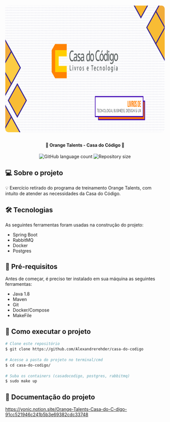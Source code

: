 <p align="center">
    <img width="1920" height="400" style="border-radius: 10px" src="./modulos/commons/src/main/assets/casadocodigo.png" alt="Banner">
</p>

##

<h4 align="center"> 
	🚧 Orange Talents - Casa do Código 🚧
</h4>

<p align="center">
    <img alt="GitHub language count" src="https://img.shields.io/github/languages/count/Alexandrerehder/casa-do-codigo"> 
    <img alt="Repository size" src="https://img.shields.io/github/repo-size/Alexandrerehder/casa-do-codigo">
</p>
    
## 💻 Sobre o projeto 

💡 Exercício retirado do programa de treinamento Orange Talents, com intuito de atender as necessidades da Casa do Código.

## 🛠 Tecnologias

As seguintes ferramentas foram usadas na construção do projeto:

- Spring Boot
- RabbitMQ
- Docker
- Postgres

## 🏁 Pré-requisitos

Antes de começar, é preciso ter instalado em sua máquina as seguintes ferramentas:

- Java 1.8
- Maven
- Git
- Docker/Compose
- MakeFile

## 🚀 Como executar o projeto

```bash
# Clone este repositório
$ git clone https://github.com/Alexandrerehder/casa-do-codigo

# Acesse a pasta do projeto no terminal/cmd
$ cd casa-do-codigo/

# Suba os containers (casadocodigo, postgres, rabbitmq)
$ sudo make up
```

## 📕 Documentação do projeto
https://yonic.notion.site/Orange-Talents-Casa-do-C-digo-91cc521946c241b5b3e69382cdc33748

